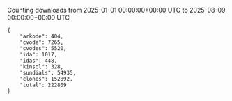 
Counting downloads from 2025-01-01 00:00:00+00:00 UTC to 2025-08-09 00:00:00+00:00 UTC

```
{
    "arkode": 404,
    "cvode": 7265,
    "cvodes": 5520,
    "ida": 1017,
    "idas": 448,
    "kinsol": 328,
    "sundials": 54935,
    "clones": 152892,
    "total": 222809
}
```
